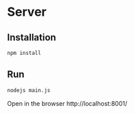 Server
=========

Installation
--------------

```sh
npm install
```

Run
--------------

```sh
nodejs main.js
```

Open in the browser http://localhost:8001/
